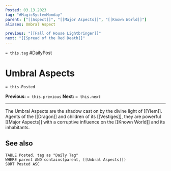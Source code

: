 ```yaml
---
Posted: 03.13.2023
tag: "#MagicSystemMonday"
parent: ["[[Aspect]]", "[[Major Aspects]]", "[[Known World]]"]
aliases: Umbral Aspect

previous: "[[Fall of House Lightbringer]]"
next: "[[Spread of the Red Death]]"
---
```

`= this.tag` #DailyPost 
# Umbral Aspects
`= this.Posted`

**Previous:** `= this.previous`
**Next:** `= this.next`

---

The Umbral Aspects are the shadow cast on by the divine light of [[Ylem]]. Agents of the [[Dragon]] and children of its [[Vestiges]], they are powerful [[Major Aspects]] with a corruptive influence on the [[Known World]] and its inhabitants.

## See also
```dataview
TABLE Posted, tag as "Daily Tag"
WHERE parent AND contains(parent, [[Umbral Aspects]])
SORT Posted ASC
```
